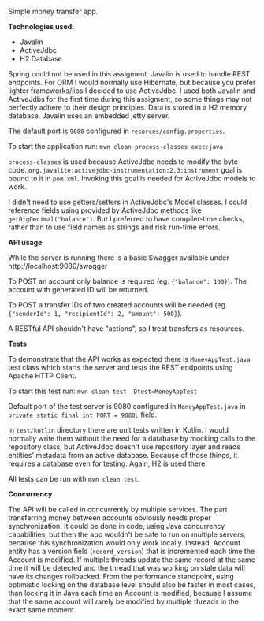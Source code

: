 Simple money transfer app.

**Technologies used:**
* Javalin
* ActiveJdbc
* H2 Database

Spring could not be used in this assigment. Javalin is used to handle REST endpoints.
For ORM I would normally use Hibernate, but because you prefer lighter frameworks/libs I decided to use ActiveJdbc.
I used both Javalin and ActiveJdbs for the first time during this assigment,
so some things may not perfectly adhere to their design principles.
Data is stored in a H2 memory database. Javalin uses an embedded jetty server.

The default port is `9080` configured in `resorces/config.properties`.

To start the application run: `mvn clean process-classes exec:java`

`process-classes` is used because ActiveJdbc needs to modify the byte code.
`org.javalite:activejdbc-instrumentation:2.3:instrument` goal is bound to it in `pom.xml`.
Invoking this goal is needed for ActiveJdbc models to work.

I didn't need to use getters/setters in ActiveJdbc's Model classes.
I could reference fields using provided by ActiveJdbc methods like `getBigDecimal("balance")`. 
But I preferred to have compiler-time checks, rather than to use field names as strings and risk run-time errors.

**API usage**

While the server is running there is a basic Swagger available under http://localhost:9080/swagger

To POST an account only balance is required (eg. `{"balance": 100}`). The account with generated ID will be returned.

To POST a transfer IDs of two created accounts will be needed (eg. `{"senderId": 1, "recipientId": 2, "amount": 500}`).

A RESTful API shouldn't have "actions", so I treat transfers as resources.

**Tests**

To demonstrate that the API works as expected there is `MoneyAppTest.java` test class
which starts the server and tests the REST endpoints using Apache HTTP Client.

To start this test run: `mvn clean test -Dtest=MoneyAppTest`

Default port of the test server is 9080 configured in `MoneyAppTest.java`
in `private static final int PORT = 9080;` field.

In `test/kotlin` directory there are unit tests written in Kotlin.
I would normally write them without the need for a database by mocking calls to the repository class,
but ActiveJdbc doesn't use repository layer and reads entities' metadata from an active database.
Because of those things, it requires a database even for testing. Again, H2 is used there.

All tests can be run with `mvn clean test`.

**Concurrency**

The API will be called in concurrently by multiple services.
The part transferring money between accounts obviously needs proper synchronization.
It could be done in code, using Java concurrency capabilities,
but then the app wouldn't be safe to run on multiple servers,
because this synchronization would only work locally.
Instead, Account entity has a version field (`record_version`)
that is incremented each time the Account is modified.
If multiple threads update the same record at the same time it will be detected
and the thread that was working on stale data will have its changes rollbacked.
From the performance standpoint,
using optimistic locking on the database level should also be faster in most cases,
than locking it in Java each time an Account is modified,
because I assume that the same account will rarely be modified by multiple threads in the exact same moment.
